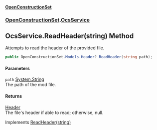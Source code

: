#### [OpenConstructionSet](index.md 'index')
### [OpenConstructionSet](index.md#OpenConstructionSet 'OpenConstructionSet').[OcsService](vk7pKCZDraxUCiJOEKS3Rg.md 'OpenConstructionSet.OcsService')
## OcsService.ReadHeader(string) Method
Attempts to read the header of the provided file.  
```csharp
public OpenConstructionSet.Models.Header? ReadHeader(string path);
```
#### Parameters
<a name='OpenConstructionSet_OcsService_ReadHeader(string)_path'></a>
`path` [System.String](https://docs.microsoft.com/en-us/dotnet/api/System.String 'System.String')  
The path of the mod file.
  
#### Returns
[Header](bjExWrZuBlRDCiIUljjMrA.md 'OpenConstructionSet.Models.Header')  
The file's header if able to read; otherwise, null.

Implements [ReadHeader(string)](x8ZI81100G_xKK+2uJVciA.md 'OpenConstructionSet.IOcsService.ReadHeader(string)')  
